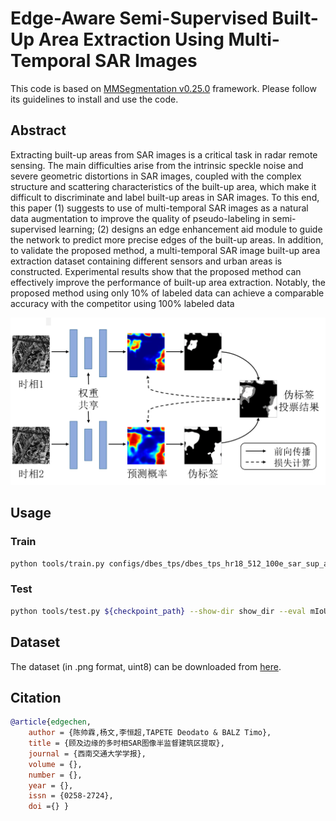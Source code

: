 # Edge-Aware Semi-Supervised Built-Up Area Extraction Using Multi-Temporal SAR Images

This code is based on [MMSegmentation v0.25.0](https://github.com/open-mmlab/mmsegmentation/tree/v0.25.0) framework. Please follow its guidelines to install and use the code.

## Abstract
Extracting built-up areas from SAR images is a critical task in radar remote sensing. The main
difficulties arise from the intrinsic speckle noise and severe geometric distortions in SAR images, coupled with the complex structure and scattering characteristics of the built-up area, which make it difficult to discriminate and label built-up areas in SAR images. To this end, this paper (1) suggests to use of multi-temporal SAR images as a natural data augmentation to improve the quality of pseudo-labeling in semi-supervised learning; (2) designs an edge enhancement aid module to guide the network to predict more precise edges of the built-up
areas. In addition, to validate the proposed method, a multi-temporal SAR image built-up area extraction dataset containing different sensors and urban areas is constructed. Experimental results show that the proposed method can effectively improve the performance of built-up area extraction. Notably, the proposed method using only 10% of labeled data can achieve a comparable accuracy with the competitor using 100% labeled data

![img](demo/model.png)

## Usage
### Train
```bash
python tools/train.py configs/dbes_tps/dbes_tps_hr18_512_100e_sar_sup_all.py
```


### Test
```bash
python tools/test.py ${checkpoint_path} --show-dir show_dir --eval mIoU
```

## Dataset
The dataset (in .png format, uint8) can be downloaded from [here](
https://xnjdxb.swjtu.edu.cn/news_list.htm?column=shujuji).

## Citation
```bibtex
@article{edgechen, 
    author = {陈帅霖,杨文,李恒超,TAPETE Deodato & BALZ Timo}, 
    title = {顾及边缘的多时相SAR图像半监督建筑区提取}, 
    journal = {西南交通大学学报}, 
    volume = {}, 
    number = {}, 
    year = {}, 
    issn = {0258-2724}, 
    doi ={} }
```